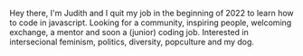 Hey there, 
I'm Judith and I quit my job in the beginning of 2022 to learn how to code in javascript. 
Looking for a community, inspiring people, welcoming exchange, a mentor and soon a (junior) coding job. 
Interested in intersecional feminism, politics, diversity, popculture and my dog.

<!---
lts-hmms/lts-hmms is a ✨ special ✨ repository because its `README.md` (this file) appears on your GitHub profile.
You can click the Preview link to take a look at your changes.
--->
